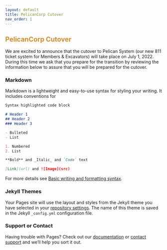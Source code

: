 ```yaml
---
layout: default
title: PelicanCorp Cutover
nav_order: 1
---
```


## PelicanCorp Cutover

<style> h2 { color: #DA8A26 !important; }</style>

We are excited to announce that the cutover to Pelican System (our new 811 ticket system for Members & Excavators) will take place on July 1, 2022. During this time we ask that you prepare for the transition by reviewing the information below to assure that you will be prepared for the cutover.

### Markdown

Markdown is a lightweight and easy-to-use syntax for styling your writing. It includes conventions for

```markdown
Syntax highlighted code block

# Header 1
## Header 2
### Header 3

- Bulleted
- List

1. Numbered
2. List

**Bold** and _Italic_ and `Code` text

[Link](url) and ![Image](src)
```

For more details see [Basic writing and formatting syntax](https://docs.github.com/en/github/writing-on-github/getting-started-with-writing-and-formatting-on-github/basic-writing-and-formatting-syntax).

### Jekyll Themes

Your Pages site will use the layout and styles from the Jekyll theme you have selected in your [repository settings](https://github.com/usanorth811/pelicancorp/settings/pages). The name of this theme is saved in the Jekyll `_config.yml` configuration file.

### Support or Contact

Having trouble with Pages? Check out our [documentation](https://docs.github.com/categories/github-pages-basics/) or [contact support](https://support.github.com/contact) and we’ll help you sort it out.
